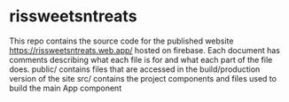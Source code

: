 # rissweetsntreats
This repo contains the source code for the published website https://rissweetsntreats.web.app/ hosted on firebase. 
Each document has comments describing what each file is for and what each part of the file does.
public/ 
  contains files that are accessed in the build/production version of the site
src/ 
  contains the project components and files used to build the main App component 

